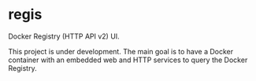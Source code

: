 # regis

Docker Registry (HTTP API v2) UI.

This project is under development.
The main goal is to have a Docker container with an embedded web and HTTP services to query the Docker Registry.